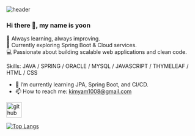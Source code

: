 ![header](https://capsule-render.vercel.app/api?type=Venom&color=auto&height=200&section=header&text=Hello,%20Welcome%20to%20my%20GitHub!&fontSize=25)


### Hi there 👋, my name is yoon

🚀 Always learning, always improving.<br>
🌱 Currently exploring Spring Boot & Cloud services.<br>
💻 Passionate about building scalable web applications and clean code.<br>

Skills: JAVA / SPRING /  ORACLE / MYSQL / JAVASCRIPT / THYMELEAF / HTML / CSS

- 🌱 I’m currently learning JPA, Spring Boot, and CI/CD. 
- 📫 How to reach me: kimyam1008@gmail.com 


[<img src='https://cdn.jsdelivr.net/npm/simple-icons@3.0.1/icons/github.svg' alt='github' height='40'>](https://github.com/kimyam1008)  

[![Top Langs](https://github-readme-stats.vercel.app/api/top-langs/?username=kimyam1008)](https://github.com/anuraghazra/github-readme-stats)






<!--
**kimyam1008/kimyam1008** is a ✨ _special_ ✨ repository because its `README.md` (this file) appears on your GitHub profile.

Here are some ideas to get you started:

- 🔭 I’m currently working on ...
- 🌱 I’m currently learning ...
- 👯 I’m looking to collaborate on ...
- 🤔 I’m looking for help with ...
- 💬 Ask me about ...
- 📫 How to reach me: ...
- 😄 Pronouns: ...
- ⚡ Fun fact: ...
-->
